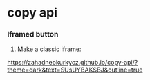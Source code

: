 # copy api

### Iframed button
1) Make a classic iframe:

https://zahadneokurkycz.github.io/copy-api/?theme=dark&text=SUsUYBAKSBJ&outline=true
